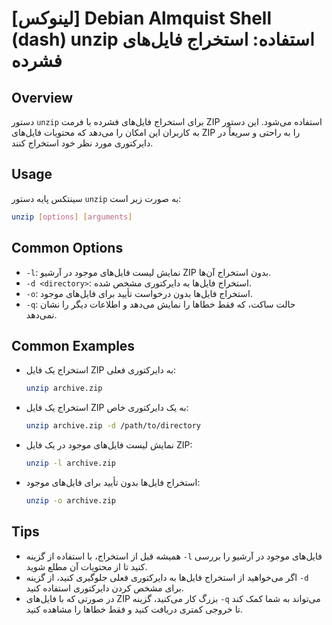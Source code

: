 # [لینوکس] Debian Almquist Shell (dash) unzip استفاده: استخراج فایل‌های فشرده

## Overview
دستور `unzip` برای استخراج فایل‌های فشرده با فرمت ZIP استفاده می‌شود. این دستور به کاربران این امکان را می‌دهد که محتویات فایل‌های ZIP را به راحتی و سریعاً در دایرکتوری مورد نظر خود استخراج کنند.

## Usage
سینتکس پایه دستور `unzip` به صورت زیر است:

```bash
unzip [options] [arguments]
```

## Common Options
- `-l`: نمایش لیست فایل‌های موجود در آرشیو ZIP بدون استخراج آن‌ها.
- `-d <directory>`: استخراج فایل‌ها به دایرکتوری مشخص شده.
- `-o`: استخراج فایل‌ها بدون درخواست تأیید برای فایل‌های موجود.
- `-q`: حالت ساکت، که فقط خطاها را نمایش می‌دهد و اطلاعات دیگر را نشان نمی‌دهد.

## Common Examples
- استخراج یک فایل ZIP به دایرکتوری فعلی:
    ```bash
    unzip archive.zip
    ```

- استخراج یک فایل ZIP به یک دایرکتوری خاص:
    ```bash
    unzip archive.zip -d /path/to/directory
    ```

- نمایش لیست فایل‌های موجود در یک فایل ZIP:
    ```bash
    unzip -l archive.zip
    ```

- استخراج فایل‌ها بدون تأیید برای فایل‌های موجود:
    ```bash
    unzip -o archive.zip
    ```

## Tips
- همیشه قبل از استخراج، با استفاده از گزینه `-l` فایل‌های موجود در آرشیو را بررسی کنید تا از محتویات آن مطلع شوید.
- اگر می‌خواهید از استخراج فایل‌ها به دایرکتوری فعلی جلوگیری کنید، از گزینه `-d` برای مشخص کردن دایرکتوری استفاده کنید.
- در صورتی که با فایل‌های ZIP بزرگ کار می‌کنید، گزینه `-q` می‌تواند به شما کمک کند تا خروجی کمتری دریافت کنید و فقط خطاها را مشاهده کنید.